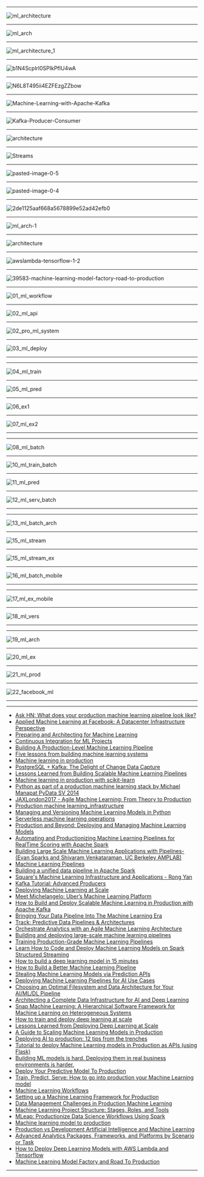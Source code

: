 


-------------

![ml_architecture](https://github.com/gopala-kr/a-week-in-wild-ai/blob/master/10-ai-in-enterprise-services/ml/ml_architecture.JPG)

---------


![ml_arch](https://github.com/gopala-kr/a-week-in-wild-ai/blob/master/10-ai-in-enterprise-services/ml/ml_arch.JPG)

------



![ml_architecture_1](https://github.com/gopala-kr/a-week-in-wild-ai/blob/master/10-ai-in-enterprise-services/ml/ml_architecture_1.JPG)

----------

![b1N4Scplrl0SPIkPfIU4wA](https://cdn-images-1.medium.com/max/880/1*b1N4Scplrl0SPIkPfIU4wA.png)

---------

![N6L8T495ii4EZFEzgZZbow](https://cdn-images-1.medium.com/max/880/1*N6L8T495ii4EZFEzgZZbow.png)

---------

![Machine-Learning-with-Apache-Kafka](https://www.confluent.io/wp-content/uploads/Machine-Learning-with-Apache-Kafka.png)

-----------
![Kafka-Producer-Consumer](https://www.confluent.io/wp-content/uploads/Kafka-Producer-Consumer.png)

-----------

![architecture](https://www.confluent.io/wp-content/uploads/ML-architecture.png)

-----------

![Streams](https://www.confluent.io/wp-content/uploads/Streams-API.png)

-----------

![pasted-image-0-5](https://mesosphere.com/wp-content/uploads/2018/05/pasted-image-0-5.png)

-----------

![pasted-image-0-4](https://mesosphere.com/wp-content/uploads/2018/05/pasted-image-0-4.png)

-----------

![2de1125aaf668a5678899e52ad42efb0](https://dmgpayxepw99m.cloudfront.net/ml-pipelines3_large-2de1125aaf668a5678899e52ad42efb0.png)

-----------

![ml_arch-1](https://github.com/gopala-kr/a-week-in-wild-ai/blob/master/10-ai-in-enterprise-services/ml/ml_arch-1.JPG)

-----------


![architecture](https://cloud.google.com/solutions/images/serverless-architecture.svg)

-----------
![awslambda-tensorflow-1-2](https://d2908q01vomqb2.cloudfront.net/f1f836cb4ea6efb2a0b1b99f41ad8b103eff4b59/2017/12/29/awslambda-tensorflow-1-2.gif)

-----------
![39583-machine-learning-model-factory-road-to-production](https://community.hortonworks.com/storage/attachments/39583-machine-learning-model-factory-road-to-production.png)

-----------
![01_ml_workflow](https://github.com/gopala-kr/a-week-in-wild-ai/blob/master/10-ai-in-enterprise-services/ml/01_ml_workflow.JPG)

-----------
![02_ml_api](https://github.com/gopala-kr/a-week-in-wild-ai/blob/master/10-ai-in-enterprise-services/ml/02_ml_api.JPG)

-----------
![02_pro_ml_system](https://github.com/gopala-kr/a-week-in-wild-ai/blob/master/10-ai-in-enterprise-services/ml/02_pro_ml_system.JPG)

-----------
![03_ml_deploy](https://github.com/gopala-kr/a-week-in-wild-ai/blob/master/10-ai-in-enterprise-services/ml/03_ml_deploy.JPG)

-----------
-----------
![04_ml_train](https://github.com/gopala-kr/a-week-in-wild-ai/blob/master/10-ai-in-enterprise-services/ml/04_ml_train.JPG)

-----------
![05_ml_pred](https://github.com/gopala-kr/a-week-in-wild-ai/blob/master/10-ai-in-enterprise-services/ml/05_ml_pred.JPG)

-----------
![06_ex1](https://github.com/gopala-kr/a-week-in-wild-ai/blob/master/10-ai-in-enterprise-services/ml/06_ex1.JPG)

-----------
![07_ml_ex2](https://github.com/gopala-kr/a-week-in-wild-ai/blob/master/10-ai-in-enterprise-services/ml/07_ml_ex2.JPG)

-----------
-----------
![08_ml_batch](https://github.com/gopala-kr/a-week-in-wild-ai/blob/master/10-ai-in-enterprise-services/ml/08_ml_batch.JPG)

-----------
![10_ml_train_batch](https://github.com/gopala-kr/a-week-in-wild-ai/blob/master/10-ai-in-enterprise-services/ml/10_ml_train_batch.JPG)

-----------
![11_ml_pred](https://github.com/gopala-kr/a-week-in-wild-ai/blob/master/10-ai-in-enterprise-services/ml/11_ml_pred.JPG)

-----------
![12_ml_serv_batch](https://github.com/gopala-kr/a-week-in-wild-ai/blob/master/10-ai-in-enterprise-services/ml/12_ml_serv_batch.JPG)

-----------
-----------
![13_ml_batch_arch](https://github.com/gopala-kr/a-week-in-wild-ai/blob/master/10-ai-in-enterprise-services/ml/13_ml_batch_arch.JPG)

-----------
![15_ml_stream](https://github.com/gopala-kr/a-week-in-wild-ai/blob/master/10-ai-in-enterprise-services/ml/15_ml_stream.JPG)

-----------
![15_ml_stream_ex](https://github.com/gopala-kr/a-week-in-wild-ai/blob/master/10-ai-in-enterprise-services/ml/15_ml_stream_ex.JPG)

-----------
![16_ml_batch_mobile](https://github.com/gopala-kr/a-week-in-wild-ai/blob/master/10-ai-in-enterprise-services/ml/16_ml_batch_mobile.JPG)

-----------

-----------
![17_ml_ex_mobile](https://github.com/gopala-kr/a-week-in-wild-ai/blob/master/10-ai-in-enterprise-services/ml/17_ml_ex_mobile.JPG)

-----------
![18_ml_vers](https://github.com/gopala-kr/a-week-in-wild-ai/blob/master/10-ai-in-enterprise-services/ml/18_ml_vers.JPG)

-----------
-----------
![19_ml_arch](https://github.com/gopala-kr/a-week-in-wild-ai/blob/master/10-ai-in-enterprise-services/ml/19_ml_arch.JPG)

-----------
![20_ml_ex](https://github.com/gopala-kr/a-week-in-wild-ai/blob/master/10-ai-in-enterprise-services/ml/20_ml_ex.JPG)

-----------
![21_ml_prod](https://github.com/gopala-kr/a-week-in-wild-ai/blob/master/10-ai-in-enterprise-services/ml/21_ml_prod.JPG)

-----------
![22_facebook_ml](https://github.com/gopala-kr/a-week-in-wild-ai/blob/master/10-ai-in-enterprise-services/ml/22_facebook_ml.JPG)

-----------
-----------
- [Ask HN: What does your production machine learning pipeline look like?](https://news.ycombinator.com/item?id=13821217)
- [Applied Machine Learning at Facebook:
A Datacenter Infrastructure Perspective](https://research.fb.com/wp-content/uploads/2017/12/hpca-2018-facebook.pdf)
- [Preparing and Architecting for Machine
Learning
](https://www.gartner.com/binaries/content/assets/events/keywords/catalyst/catus8/preparing_and_architecting_for_machine_learning.pdf)
- [Continuous Integration for ML Projects](https://medium.com/onfido-tech/continuous-integration-for-ml-projects-e11bc1a4d34f)
- [Building A Production-Level Machine Learning Pipeline](https://www.slideshare.net/robertdempsey/building-a-productionlevel-machine-learning-pipeline)
- [Five lessons from building machine learning systems](https://medium.com/@neal_lathia/five-lessons-from-building-machine-learning-systems-d703162846ad)
- [Machine learning in production](https://www.slideshare.net/turi-inc/machine-learning-in-production)
- [PostgreSQL + Kafka: The Delight of Change Data Capture](https://www.slideshare.net/JeffKlukas/postgresql-kafka-the-delight-of-change-data-capture)
- [Lessons Learned from Building Scalable Machine Learning Pipelines](https://techblog.appnexus.com/lessons-learned-from-building-scalable-machine-learning-pipelines-822acb3412ad)
- [Machine learning in production with scikit-learn](https://www.slideshare.net/JeffKlukas/machine-learning-in-production-with-scikitlearn)
- [Python as part of a production machine learning stack by Michael Manapat PyData SV 2014](https://www.slideshare.net/PyData/python-as-part-of-a-production-machine-learning-stack-by-michael-manapat-pydata-sv-2014)
- [JAXLondon2017 - Agile Machine Learning: From Theory to Production](https://www.slideshare.net/robhinds/jaxlondon2017-agile-machine-learning-from-theory-to-production)
- [Production machine learning_infrastructure](https://www.slideshare.net/joshwills/production-machine-learninginfrastructure)
- [Managing and Versioning Machine Learning Models in Python](https://www.slideshare.net/fridiculous/managing-and-versioning-machine-learning-models-in-python)
- [Serverless machine learning operations](https://www.slideshare.net/StepanPushkarev/serverless-machine-learning-operations)
- [Production and Beyond: Deploying and Managing Machine Learning Models](https://www.slideshare.net/turi-inc/model-management?next_slideshow=1)
- [Automating and Productionizing
Machine Learning Pipelines for RealTime
Scoring with Apache Spark](https://pdfs.semanticscholar.org/presentation/d31a/68582454e442a12a94048cdfc8e0eec7c176.pdf)
- [Building Large Scale Machine Learning Applications with Pipelines-(Evan Sparks and Shivaram Venkataraman, UC Berkeley AMPLAB)](https://www.slideshare.net/SparkSummit/evan-sparks)
- [Machine Learning Pipelines](https://www.slideshare.net/jeykottalam/pipelines-ampcamp)
- [Building a unified data pipeline in Apache Spark](https://www.slideshare.net/Hadoop_Summit/building-a-unified-data-pipeline-in-apache-spark)
- [Square's Machine Learning Infrastructure and Applications - Rong Yan](https://www.slideshare.net/g33ktalk/squares-machine-learning-infrastructure-and-applications)
- [Kafka Tutorial: Advanced Producers](https://www.slideshare.net/JeanPaulAzar1/kafka-tutorial-advanced-producers)
- [Deploying Machine Learning at Scale](https://blog.algorithmia.com/deploying-machine-learning-at-scale/)
- [Meet Michelangelo: Uber’s Machine Learning Platform](https://eng.uber.com/michelangelo/)
- [How to Build and Deploy Scalable Machine Learning in Production with Apache Kafka](https://www.confluent.io/blog/build-deploy-scalable-machine-learning-production-apache-kafka/)
- [Bringing Your Data Pipeline Into The Machine Learning Era](https://mesosphere.com/blog/kubecon2018-data-pipeline/)
- [Track: Predictive Data Pipelines & Architectures](https://qcon.ai/qconai2018/track/predictive-data-pipelines-architectures)
- [Orchestrate Analytics with an Agile Machine
Learning Architecture ](https://www.tibco.com/sites/tibco/files/resources/wp-statistica-machine-learning-architecture-final.pdf)
- [Building and deploying large-scale machine learning pipelines](https://www.oreilly.com/ideas/building-and-deploying-large-scale-machine-learning-pipelines)
- [Training Production-Grade Machine Learning Pipelines](http://rohanvarma.me/ML-Production/)
- [Learn How to Code and Deploy Machine Learning Models on Spark Structured Streaming](https://towardsdatascience.com/learn-how-to-code-and-deploy-machine-learning-models-on-structured-streaming-868b4081d242)
- [How to build a deep learning model in 15 minutes](https://tech.instacart.com/how-to-build-a-deep-learning-model-in-15-minutes-a3684c6f71e)
- [How to Build a Better Machine Learning Pipeline](https://www.datanami.com/2018/09/05/how-to-build-a-better-machine-learning-pipeline/)
- [Stealing Machine Learning Models via Prediction APIs](https://arxiv.org/pdf/1609.02943.pdf)
- [Deploying Machine Learning Pipelines for AI Use Cases](https://www.bluedata.com/blog/2018/05/deploying-machine-learning-pipelines-for-ai-use-cases/)
- [Choosing an Optimal Filesystem and Data Architecture for Your AI/ML/DL Pipeline](https://blog.netapp.com/choosing-an-optimal-filesystem-for-your-data-pipeline-for-ai-dl/)
- [Architecting a Complete Data Infrastructure for AI and Deep Learning](https://www.brighttalk.com/webcast/14395/308909)
- [Snap Machine Learning:
A Hierarchical Software Framework for Machine Learning on Heterogeneous Systems](https://www.zurich.ibm.com/images/wibd/poster_anghel_duenner.pdf)
- [How to train and deploy deep learning at scale](https://www.oreilly.com/ideas/how-to-train-and-deploy-deep-learning-at-scale)
- [Lessons Learned from Deploying Deep Learning at Scale](https://blog.algorithmia.com/deploying-deep-learning-cloud-services/)
- [A Guide to Scaling Machine Learning Models in Production](https://hackernoon.com/a-guide-to-scaling-machine-learning-models-in-production-aa8831163846)
- [Deploying AI to production: 12 tips from the trenches](https://sc5.io/posts/deploying-ai-to-production/#gref)
- [Tutorial to deploy Machine Learning models in Production as APIs (using Flask)](https://www.analyticsvidhya.com/blog/2017/09/machine-learning-models-as-apis-using-flask/)
- [Building ML models is hard. Deploying them in real business environments is harder.](http://ocadotechnology.com/blog/building-ml-models-is-hard-deploying-them-in-real-business-environments-is-harder/)
- [Deploy Your Predictive Model To Production](https://machinelearningmastery.com/deploy-machine-learning-model-to-production/)
- [Train, Predict, Serve: How to go into
production your Machine Learning model](https://cdn.oreillystatic.com/en/assets/1/event/266/Train%2C%20predict%2C%20and%20serve_%20How%20to%20put%20your%20machine%20learning%20model%20into%20production%20%20Presentation.pdf)
- [Machine Learning Workflows](https://skymind.ai/wiki/machine-learning-workflow)
- [Setting up a Machine Learning Framework for Production](http://code.hootsuite.com/setting-up-a-machine-learning-framework-for-production/)
- [Data Management Challenges in
Production Machine Learning](https://static.googleusercontent.com/media/research.google.com/en//pubs/archive/46178.pdf)
- [Machine Learning Project Structure: Stages, Roles, and Tools](https://www.altexsoft.com/blog/datascience/machine-learning-project-structure-stages-roles-and-tools/)
- [MLeap: Productionize Data Science Workflows Using Spark](https://www.slideshare.net/JenAman/mleap-productionize-data-science-workflows-using-spark)
- [Machine learning model to production](https://www.slideshare.net/GeorgHeiler/machine-learning-model-to-production)
- [Production vs Development Artificial Intelligence and Machine Learning](https://www.innoarchitech.com/development-vs-or-production-batch-offline-online-automated-artificial-intelligence-ai-machine-learning/?utm_source=innoarchitech&utm_medium=post&utm_content=chapterlink&utm_campaign=blog)
- [Advanced Analytics Packages, Frameworks, and Platforms by Scenario or Task](https://www.innoarchitech.com/packages-frameworks-platforms-by-scenario-task-artificial-intelligence-ai-machine-learning-data-science/?utm_source=innoarchitech&utm_medium=post&utm_content=chapterlink&utm_campaign=blog)
- [How to Deploy Deep Learning Models with AWS Lambda and Tensorflow](https://aws.amazon.com/blogs/machine-learning/how-to-deploy-deep-learning-models-with-aws-lambda-and-tensorflow/)
- [Machine Learning Model Factory and Road To Production](https://community.hortonworks.com/articles/138518/machine-learning-model-factory-and-road-to-product.html)

---------------
